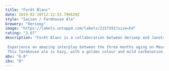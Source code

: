 ```yaml
---
title: "Forêt Blanc"
date: 2019-02-10T12:12:53.796620Z
style: "Saison / Farmhouse Ale"
brewery: "Oersoep"
image: "https://labels.untappd.com/labels/2157291?size=hd"
rating: "3.67"
description: "Forêt Blanc is a collaboration between Oersoep and JanotsBos, a winery in Meursault, Burgundy.  Experience an amazing interplay between the three months aging on Meursault barrels and the use of Hallertau blanc hops. This farmhouse ale is hazy, with a golden colour and mild carbonation. Flavour of peaches, vanilla and honey, a creamy mouthfeel followed with aromas of peaches and vanilla. "
abv: "6.0"
ibu: "0"
---
```

